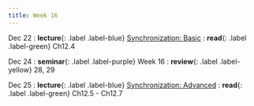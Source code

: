 ```yaml
---
title: Week 16
---
```


Dec 22
: **lecture**{: .label .label-blue} [Synchronization: Basic](/ICS-Fall25/assets/lec/25-SYNC1.pdf)
  : **read**{: .label .label-green} Ch12.4

Dec 24
: **seminar**{: .label .label-purple} Week 16
  : **review**{: .label .label-yellow} 28, 29

Dec 25
: **lecture**{: .label .label-blue} [Synchronization: Advanced](/ICS-Fall25/assets/lec/26-SYNC2.pdf)
  : **read**{: .label .label-green} Ch12.5 - Ch12.7